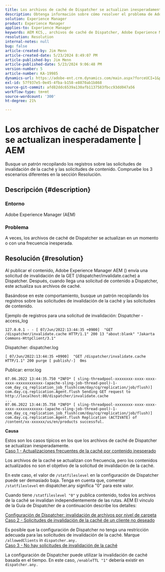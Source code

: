 ```yaml
---
title: Los archivos de caché de Dispatcher se actualizan inesperadamente | AEM
description: Obtenga información sobre cómo resolver el problema de Adobe Experience Manager en el que los archivos de caché de Dispatcher se actualizan inesperadamente.
solution: Experience Manager
product: Experience Manager
applies-to: Experience Manager
keywords: AEM KCS,, archivos de caché de Dispatcher, Adobe Experience Manager, actualizados inesperadamente, Solución de problemas, dispatcher.any
resolution: Resolution
internal-notes: null
bug: false
article-created-by: Jim Menn
article-created-date: 5/23/2024 8:49:07 PM
article-published-by: Jim Menn
article-published-date: 5/23/2024 9:06:48 PM
version-number: 5
article-number: KA-19985
dynamics-url: https://adobe-ent.crm.dynamics.com/main.aspx?forceUCI=1&pagetype=entityrecord&etn=knowledgearticle&id=0baf35e1-4519-ef11-9f8a-6045bd006268
exl-id: 57f937e5-0e45-4fba-b158-e8870ab1b868
source-git-commit: afd82ddc6539a130afb1137583fbcc93dd047a56
workflow-type: tm+mt
source-wordcount: '300'
ht-degree: 21%

---
```


# Los archivos de caché de Dispatcher se actualizan inesperadamente | AEM


Busque un patrón recopilando los registros sobre las solicitudes de invalidación de la caché y las solicitudes de contenido. Compruebe los 3 escenarios diferentes en la sección Resolución.

## Descripción {#description}


### <b>Entorno</b>

Adobe Experience Manager (AEM)

### <b>Problema</b>

A veces, los archivos de caché de Dispatcher se actualizan en un momento o con una frecuencia inesperada.


## Resolución {#resolution}


Al publicar el contenido, Adobe Experience Manager AEM () envía una solicitud de invalidación de la GET (/dispatcher/invalidate.cache) a Dispatcher. Después, cuando llega una solicitud de contenido a Dispatcher, este actualiza sus archivos de caché.

Basándose en este comportamiento, busque un patrón recopilando los registros sobre las solicitudes de invalidación de la caché y las solicitudes de contenido.

Ejemplo de registros para una solicitud de invalidación: Dispatcher - access_log<br>

```
127.0.0.1 - - [ 07/Jun/2022:13:44:35 +0900]  "GET /dispatcher/invalidate.cache HTTP/1.1" 200 13 "about:blank" "Jakarta Commons-HttpClient/3.1"
```

Dispatcher: dispatcher.log<br>

```
[ 07/Jun/2022:13:44:35 +0900]  "GET /dispatcher/invalidate.cache HTTP/1.1" 200 purge [ publish/-]  0ms
```

Publicar: error.log<br>

```
07.06.2022 13:44:35.750 *INFO* [ sling-threadpool-xxxxxxxx-xxxx-xxxx-xxxx-xxxxxxxxxxxx-(apache-sling-job-thread-pool)-1-com_day_cq_replication_job_flush(com/day/cq/replication/job/flush)]  com.day.cq.replication.Agent.flush Sending GET request to http://localhost:80/dispatcher/invalidate.cache
...
07.06.2022 13:44:35.758 *INFO* [ sling-threadpool-xxxxxxxx-xxxx-xxxx-xxxx-xxxxxxxxxxxx-(apache-sling-job-thread-pool)-1-com_day_cq_replication_job_flush(com/day/cq/replication/job/flush)]  com.day.cq.replication.Agent.flush Replication (ACTIVATE) of /content/xx-xxxxxx/us/en/products successful.
```




<b>Causa</b>

Estos son los casos típicos en los que los archivos de caché de Dispatcher se actualizan inesperadamente.
 <br>
<u>Caso 1 - Actualizaciones frecuentes de la caché por contenido inesperado</u>

Los archivos de la caché se actualizan con frecuencia, pero los contenidos actualizados no son el objetivo de la solicitud de invalidación de la caché.

En este caso, el valor de `/statfileslevel` en la configuración de Dispatcher puede ser demasiado baja. Tenga en cuenta que, comentar `/statfileslevel` en dispatcher.any significa &quot;0&quot; para este valor.

Cuando tiene `/statfileslevel "0"` y publica contenido, todos los archivos de la caché se invalidan independientemente de las rutas. AEM El vínculo de la Guía de Dispatcher de a continuación describe los detalles:

[Configuración de Dispatcher: invalidación de archivos por nivel de carpeta](https://experienceleague.adobe.com/docs/experience-manager-dispatcher/using/configuring/dispatcher-configuration.html?lang=es#invalidating-files-by-folder-level)
 <br>
<u>Caso 2 - Solicitudes de invalidación de la caché de un cliente no deseado</u>

Es posible que la configuración de Dispatcher no tenga una restricción adecuada para las solicitudes de invalidación de la caché. Marque `/allowedClients` in `dispatcher.any.`
 <br>
<u>Caso 3 - No hay solicitudes de invalidación de la caché</u>

La configuración de Dispatcher puede utilizar la invalidación de caché basada en el tiempo. En este caso, `/enableTTL "1"` debería existir en `dispatcher.any.`
